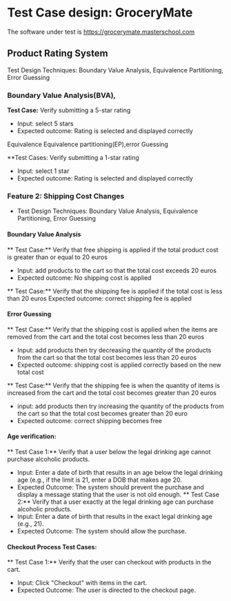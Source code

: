 # Test Case design: GroceryMate
The software under test is https://grocerymate.masterschool.com

## Product Rating System
Test Design Techniques: Boundary Value Analysis, Equivalence Partitioning, Error Guessing 

### Boundary Value Analysis(BVA),

**Test Case:** Verify submitting a 5-star rating 

- Input: select 5 stars
- Expected outcome: Rating is selected and displayed correctly

Equivalence Equivalence partitioning(EP),error Guessing

**Test Cases: Verify submitting a 1-star rating

- Input: select 1 star
- Expected outcome: Rating is selected and displayed correctly

### Feature 2: Shipping Cost Changes

- Test Design Techniques: Boundary Value Analysis, Equivalence Partitioning, Error Guessing

#### Boundary Value Analysis

** Test Case:** Verify that free shipping is applied if the total product cost is greater than or equal to 20 euros
- Input: add products to the cart so that the total cost exceeds 20 euros
- Expected outcome: No shipping cost is applied

** Test Case:** Verify that the shipping fee is applied if the total cost is less than 20 euros 
Expected outcome: correct shipping fee is applied

#### Error Guessing

** Test Case:** Verify that the shipping cost is applied when the items are removed from the cart and the total cost becomes less than 20 euros
- Input: add products then try decreasing the quantity of the products from the cart so that the total cost becomes less than 20 euros 
- Expected outcome: shipping cost is applied correctly based on the new total cost

** Test Case:** Verify that the shipping fee is when the quantity of items is increased from the cart and the total cost becomes greater than 20 euros
- input: add products then try increasing the quantity of the products from the cart so that the total cost becomes greater than 20 euro  
- Expected outcome: correct shipping becomes free

#### Age verification:

** Test Case 1:** Verify that a user below the legal drinking age cannot purchase alcoholic products.

- Input: Enter a date of birth that results in an age below the legal drinking age (e.g., if the limit is 21, enter a DOB that makes age 20.
-  Expected Outcome: The system should prevent the purchase and display a message stating that the user is not old enough.
** Test Case 2:**
 Verify that a user exactly at the legal drinking age can purchase alcoholic products.
- Input: Enter a date of birth that results in the exact legal drinking age (e.g., 21). 
- Expected Outcome: The system should allow the purchase.

#### Checkout Process Test Cases:

** Test Case 1:** Verify that the user can checkout with products in the cart.

- Input: Click "Checkout" with items in the cart.
-  Expected Outcome: The user is directed to the checkout page.

